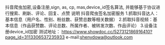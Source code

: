 抖音爬虫加密,设备注册,sign, as, cp, mas,device_id签名算法, 并能够基于协议进行搜索、刷新、评论、回复、点赞
说明
抖音爬虫签名加密服务 1.抓取抖音达人：基本信息（用户名、性别、粉丝数、获赞总数等相关数据） 2.抓取抖音视频：基本信息（作品获赞数、评论总数、所属作者、被转发次数、作品评论） 3.设备注册device_id加密
测试地址： https://www.showdoc.cc/527312186916410?page_id=3113306537235933
e-mail:shenydowa@outlook.com


